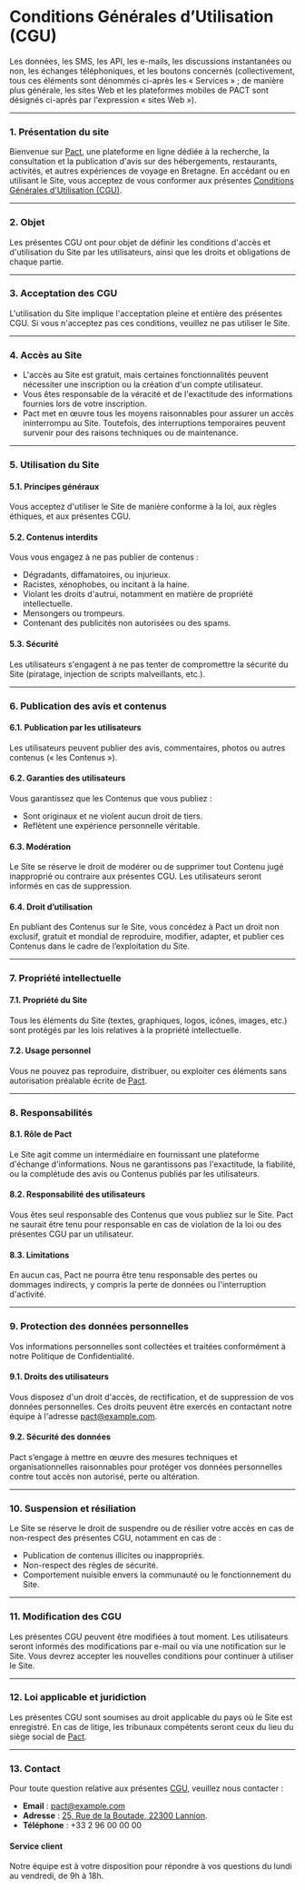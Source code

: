 # Conditions Générales d’Utilisation (CGU)

Les données, les SMS, les API, les e-mails, les discussions instantanées ou non, les échanges téléphoniques, et les boutons concernés (collectivement, tous ces éléments sont dénommés ci-après les « Services » ; de manière plus générale, les sites Web et les plateformes mobiles de PACT sont désignés ci-après par l'expression « sites Web »).

---

### 1. Présentation du site
Bienvenue sur [Pact](https://a7.ventsdouest.dev/), une plateforme en ligne dédiée à la recherche, la consultation et la publication d'avis sur des hébergements, restaurants, activités, et autres expériences de voyage en Bretagne. En accédant ou en utilisant le Site, vous acceptez de vous conformer aux présentes [Conditions Générales d'Utilisation (CGU)](https://a7.ventsdouest.dev/conditions).

---

### 2. Objet
Les présentes CGU ont pour objet de définir les conditions d'accès et d'utilisation du Site par les utilisateurs, ainsi que les droits et obligations de chaque partie.

---

### 3. Acceptation des CGU
L'utilisation du Site implique l'acceptation pleine et entière des présentes CGU. Si vous n'acceptez pas ces conditions, veuillez ne pas utiliser le Site.

---

### 4. Accès au Site
- L'accès au Site est gratuit, mais certaines fonctionnalités peuvent nécessiter une inscription ou la création d'un compte utilisateur.
- Vous êtes responsable de la véracité et de l'exactitude des informations fournies lors de votre inscription.
- Pact met en œuvre tous les moyens raisonnables pour assurer un accès ininterrompu au Site. Toutefois, des interruptions temporaires peuvent survenir pour des raisons techniques ou de maintenance.

---

### 5. Utilisation du Site
#### 5.1. Principes généraux
Vous acceptez d'utiliser le Site de manière conforme à la loi, aux règles éthiques, et aux présentes CGU.

#### 5.2. Contenus interdits
Vous vous engagez à ne pas publier de contenus :

- Dégradants, diffamatoires, ou injurieux.
- Racistes, xénophobes, ou incitant à la haine.
- Violant les droits d'autrui, notamment en matière de propriété intellectuelle.
- Mensongers ou trompeurs.
- Contenant des publicités non autorisées ou des spams.

#### 5.3. Sécurité
Les utilisateurs s'engagent à ne pas tenter de compromettre la sécurité du Site (piratage, injection de scripts malveillants, etc.).

---

### 6. Publication des avis et contenus
#### 6.1. Publication par les utilisateurs
Les utilisateurs peuvent publier des avis, commentaires, photos ou autres contenus (« les Contenus »).

#### 6.2. Garanties des utilisateurs
Vous garantissez que les Contenus que vous publiez :

- Sont originaux et ne violent aucun droit de tiers.
- Reflètent une expérience personnelle véritable.

#### 6.3. Modération
Le Site se réserve le droit de modérer ou de supprimer tout Contenu jugé inapproprié ou contraire aux présentes CGU. Les utilisateurs seront informés en cas de suppression.

#### 6.4. Droit d’utilisation
En publiant des Contenus sur le Site, vous concédez à Pact un droit non exclusif, gratuit et mondial de reproduire, modifier, adapter, et publier ces Contenus dans le cadre de l’exploitation du Site.

---

### 7. Propriété intellectuelle
#### 7.1. Propriété du Site
Tous les éléments du Site (textes, graphiques, logos, icônes, images, etc.) sont protégés par les lois relatives à la propriété intellectuelle.

#### 7.2. Usage personnel
Vous ne pouvez pas reproduire, distribuer, ou exploiter ces éléments sans autorisation préalable écrite de [Pact](https://a7.ventsdouest.dev/).

---

### 8. Responsabilités
#### 8.1. Rôle de Pact
Le Site agit comme un intermédiaire en fournissant une plateforme d'échange d'informations. Nous ne garantissons pas l'exactitude, la fiabilité, ou la complétude des avis ou Contenus publiés par les utilisateurs.

#### 8.2. Responsabilité des utilisateurs
Vous êtes seul responsable des Contenus que vous publiez sur le Site. Pact ne saurait être tenu pour responsable en cas de violation de la loi ou des présentes CGU par un utilisateur.

#### 8.3. Limitations
En aucun cas, Pact ne pourra être tenu responsable des pertes ou dommages indirects, y compris la perte de données ou l'interruption d'activité.

---

### 9. Protection des données personnelles
Vos informations personnelles sont collectées et traitées conformément à notre Politique de Confidentialité.

#### 9.1. Droits des utilisateurs
Vous disposez d'un droit d'accès, de rectification, et de suppression de vos données personnelles. Ces droits peuvent être exercés en contactant notre équipe à l'adresse [pact@example.com](mailto:pact@example.com).

#### 9.2. Sécurité des données
Pact s’engage à mettre en œuvre des mesures techniques et organisationnelles raisonnables pour protéger vos données personnelles contre tout accès non autorisé, perte ou altération.

---

### 10. Suspension et résiliation
Le Site se réserve le droit de suspendre ou de résilier votre accès en cas de non-respect des présentes CGU, notamment en cas de :

- Publication de contenus illicites ou inappropriés.
- Non-respect des règles de sécurité.
- Comportement nuisible envers la communauté ou le fonctionnement du Site.

---

### 11. Modification des CGU
Les présentes CGU peuvent être modifiées à tout moment. Les utilisateurs seront informés des modifications par e-mail ou via une notification sur le Site. Vous devrez accepter les nouvelles conditions pour continuer à utiliser le Site.

---

### 12. Loi applicable et juridiction
Les présentes CGU sont soumises au droit applicable du pays où le Site est enregistré. En cas de litige, les tribunaux compétents seront ceux du lieu du siège social de [Pact](https://a7.ventsdouest.dev/).

---

### 13. Contact
Pour toute question relative aux présentes [CGU](https://a7.ventsdouest.dev/conditions), veuillez nous contacter :

- **Email** : [pact@example.com](mailto:pact@example.com)
- **Adresse** : [25, Rue de la Boutade, 22300 Lannion](https://www.google.com/maps/search/25,+Rue+de+la+Boutade,+22300+Lannion+/@48.7454184,-3.5523111,12z/data=!3m1!4b1?entry=ttu&g_ep=EgoyMDI1MDExMC4wIKXMDSoASAFQAw%3D%3D).
- **Téléphone** : +33 2 96 00 00 00

#### Service client
Notre équipe est à votre disposition pour répondre à vos questions du lundi au vendredi, de 9h à 18h.

